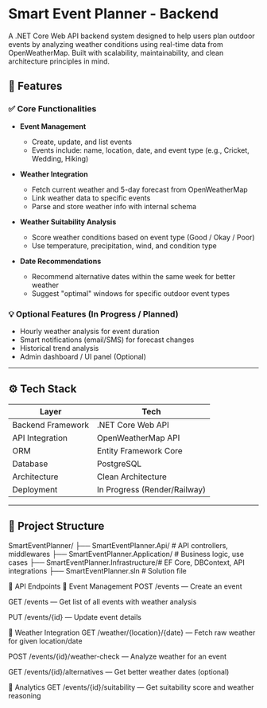 # Smart Event Planner - Backend

A .NET Core Web API backend system designed to help users plan outdoor events by analyzing weather conditions using real-time data from OpenWeatherMap. Built with scalability, maintainability, and clean architecture principles in mind.

## 🚀 Features

### ✅ Core Functionalities
- **Event Management**
  - Create, update, and list events
  - Events include: name, location, date, and event type (e.g., Cricket, Wedding, Hiking)

- **Weather Integration**
  - Fetch current weather and 5-day forecast from OpenWeatherMap
  - Link weather data to specific events
  - Parse and store weather info with internal schema

- **Weather Suitability Analysis**
  - Score weather conditions based on event type (Good / Okay / Poor)
  - Use temperature, precipitation, wind, and condition type

- **Date Recommendations**
  - Recommend alternative dates within the same week for better weather
  - Suggest "optimal" windows for specific outdoor event types

### 💡 Optional Features (In Progress / Planned)
- Hourly weather analysis for event duration
- Smart notifications (email/SMS) for forecast changes
- Historical trend analysis
- Admin dashboard / UI panel (Optional)

---

## ⚙️ Tech Stack

| Layer               | Tech                          |
|--------------------|-------------------------------|
| Backend Framework  | .NET Core Web API             |
| API Integration    | OpenWeatherMap API            |
| ORM                | Entity Framework Core         |
| Database           | PostgreSQL                    |
| Architecture       | Clean Architecture            |
| Deployment         | In Progress (Render/Railway)  |

---

## 📂 Project Structure

SmartEventPlanner/
├── SmartEventPlanner.Api/           # API controllers, middlewares
├── SmartEventPlanner.Application/   # Business logic, use cases
├── SmartEventPlanner.Infrastructure/# EF Core, DBContext, API integrations
├── SmartEventPlanner.sln            # Solution file

📌 API Endpoints
🔹 Event Management
POST /events — Create an event

GET /events — Get list of all events with weather analysis

PUT /events/{id} — Update event details

🔹 Weather Integration
GET /weather/{location}/{date} — Fetch raw weather for given location/date

POST /events/{id}/weather-check — Analyze weather for an event

GET /events/{id}/alternatives — Get better weather dates (optional)

🔹 Analytics
GET /events/{id}/suitability — Get suitability score and weather reasoning
